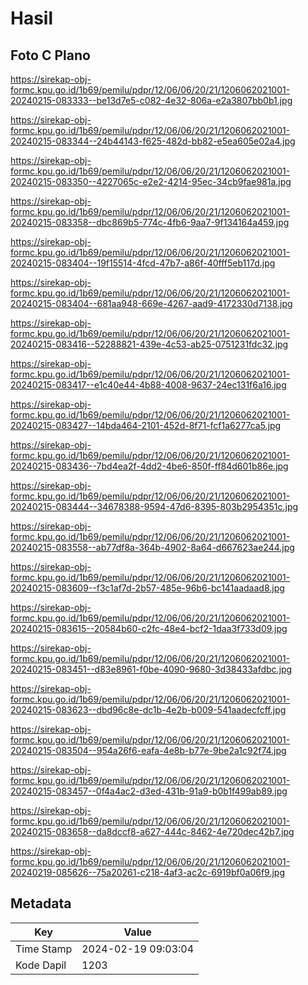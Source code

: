 # Hasil

## Foto C Plano

https://sirekap-obj-formc.kpu.go.id/1b69/pemilu/pdpr/12/06/06/20/21/1206062021001-20240215-083333--be13d7e5-c082-4e32-806a-e2a3807bb0b1.jpg

https://sirekap-obj-formc.kpu.go.id/1b69/pemilu/pdpr/12/06/06/20/21/1206062021001-20240215-083344--24b44143-f625-482d-bb82-e5ea605e02a4.jpg

https://sirekap-obj-formc.kpu.go.id/1b69/pemilu/pdpr/12/06/06/20/21/1206062021001-20240215-083350--4227065c-e2e2-4214-95ec-34cb9fae981a.jpg

https://sirekap-obj-formc.kpu.go.id/1b69/pemilu/pdpr/12/06/06/20/21/1206062021001-20240215-083358--dbc869b5-774c-4fb6-9aa7-9f134164a459.jpg

https://sirekap-obj-formc.kpu.go.id/1b69/pemilu/pdpr/12/06/06/20/21/1206062021001-20240215-083404--19f15514-4fcd-47b7-a86f-40fff5eb117d.jpg

https://sirekap-obj-formc.kpu.go.id/1b69/pemilu/pdpr/12/06/06/20/21/1206062021001-20240215-083404--681aa948-669e-4267-aad9-4172330d7138.jpg

https://sirekap-obj-formc.kpu.go.id/1b69/pemilu/pdpr/12/06/06/20/21/1206062021001-20240215-083416--52288821-439e-4c53-ab25-0751231fdc32.jpg

https://sirekap-obj-formc.kpu.go.id/1b69/pemilu/pdpr/12/06/06/20/21/1206062021001-20240215-083417--e1c40e44-4b88-4008-9637-24ec131f6a16.jpg

https://sirekap-obj-formc.kpu.go.id/1b69/pemilu/pdpr/12/06/06/20/21/1206062021001-20240215-083427--14bda464-2101-452d-8f71-fcf1a6277ca5.jpg

https://sirekap-obj-formc.kpu.go.id/1b69/pemilu/pdpr/12/06/06/20/21/1206062021001-20240215-083436--7bd4ea2f-4dd2-4be6-850f-ff84d601b86e.jpg

https://sirekap-obj-formc.kpu.go.id/1b69/pemilu/pdpr/12/06/06/20/21/1206062021001-20240215-083444--34678388-9594-47d6-8395-803b2954351c.jpg

https://sirekap-obj-formc.kpu.go.id/1b69/pemilu/pdpr/12/06/06/20/21/1206062021001-20240215-083558--ab77df8a-364b-4902-8a64-d667623ae244.jpg

https://sirekap-obj-formc.kpu.go.id/1b69/pemilu/pdpr/12/06/06/20/21/1206062021001-20240215-083609--f3c1af7d-2b57-485e-96b6-bc141aadaad8.jpg

https://sirekap-obj-formc.kpu.go.id/1b69/pemilu/pdpr/12/06/06/20/21/1206062021001-20240215-083615--20584b60-c2fc-48e4-bcf2-1daa3f733d09.jpg

https://sirekap-obj-formc.kpu.go.id/1b69/pemilu/pdpr/12/06/06/20/21/1206062021001-20240215-083451--d83e8961-f0be-4090-9680-3d38433afdbc.jpg

https://sirekap-obj-formc.kpu.go.id/1b69/pemilu/pdpr/12/06/06/20/21/1206062021001-20240215-083623--dbd96c8e-dc1b-4e2b-b009-541aadecfcff.jpg

https://sirekap-obj-formc.kpu.go.id/1b69/pemilu/pdpr/12/06/06/20/21/1206062021001-20240215-083504--954a26f6-eafa-4e8b-b77e-9be2a1c92f74.jpg

https://sirekap-obj-formc.kpu.go.id/1b69/pemilu/pdpr/12/06/06/20/21/1206062021001-20240215-083457--0f4a4ac2-d3ed-431b-91a9-b0b1f499ab89.jpg

https://sirekap-obj-formc.kpu.go.id/1b69/pemilu/pdpr/12/06/06/20/21/1206062021001-20240215-083658--da8dccf8-a627-444c-8462-4e720dec42b7.jpg

https://sirekap-obj-formc.kpu.go.id/1b69/pemilu/pdpr/12/06/06/20/21/1206062021001-20240219-085626--75a20261-c218-4af3-ac2c-6919bf0a06f9.jpg


## Metadata

| Key        | Value               |
| ---------- | ------------------- |
| Time Stamp | 2024-02-19 09:03:04 |
| Kode Dapil | 1203                |



